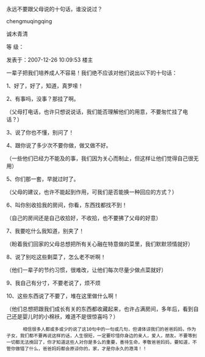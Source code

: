 永远不要跟父母说的十句话，谁没说过？  

  

chengmuqingqing 

诚木青清 

等 级： 

 发表于：2007-12-26 10:09:53 楼主 

一辈子把我们培养成人不容易！我们绝不应该对他们说出以下的十句话：   



1、好了，好了，知道，真罗嗦！   



2、有事吗，没事？那挂了啊。   



（父母打电话，也许只想说说话，我们能否理解他们的用意，不要匆忙挂了电话？）   



3、说了你也不懂，别问了！   



4、跟你说了多少次不要你做，做又做不好。   

（一些他们已经力不能及的事，我们因为关心而制止，但这样让他们觉得自己很无用）   



5、你们那一套，早就过时了。   

（父母的建议，也许不能起到作用，可我们是否能换一种回应的方式？）   



6、叫你别收拾我的房间，你看，东西找都找不到！   

（自己的房间还是自己收拾好，不收拾，也不要拂了父母的好意）   



7、我要吃什么我知道，别夹了！   

（盼着我们回家的父母总想把所有关心融在特意做的菜里，我们默默领情就好）   



8、说了别吃这些剩菜了，怎么老不听啊！   

（他们一辈子的节约习惯，很难改，让他们每次尽量少做点菜就好）   



9、我自己有分寸，不要老说了，烦不烦   



10、这些东西说了不要了，堆在这里做什么啊！   

（他们总想把跟我们成长有关的东西都收藏起来，也许占满房间，多年后，看到自己还是婴儿时的小棉袄，难道不是很惊喜吗？）   



          相信很多人都或多或少的说了这10句中的一句或几句，但请体谅我们的爸爸妈妈，作为子女，我们都不要再说这样的话，人生很短，一定要珍惜你身边的亲人，爱人，朋友。不要等到一切都无法挽回了，你才知道这些人对你是多么的重要，善待生命，孝敬爸爸妈妈，要知道，不管你做错了什么，爸爸妈妈都会原谅你的，家，才是你永久的港湾！！ 

 

